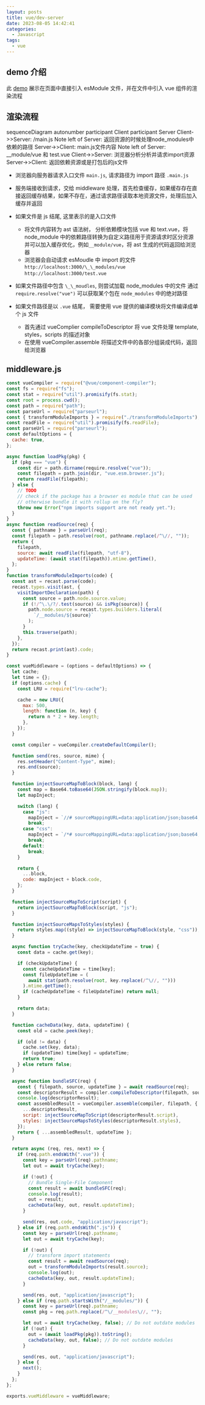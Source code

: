 ```yaml
---
layout: posts
title: vue/dev-server
date: 2023-08-05 14:42:41
categories:
  - Javascript
tags:
  - vue
---
```


## demo 介绍

此 [demo](https://github.com/vuejs/vue-dev-server) 展示在页面中直接引入 esModule 文件，并在文件中引入 vue 组件的渲染流程

## 渲染流程

<div class='mermaid'>
sequenceDiagram
    autonumber
    participant Client
    participant Server
    Client->>Server: /main.js
    Note left of Server: 返回资源的时候处理node_modules中依赖的路径
    Server->>Client: main.js文件内容
    Note left of Server: __module/vue 和 test.vue
    Client->>Server: 浏览器分析分析并请求import资源
    Server->>Client: 返回依赖资源或是打包后的js文件
</div>

- 浏览器向服务器请求入口文件 `main.js`, 请求路径为 import 路径 `.main.js`
- 服务端接收到请求，交给 middleware 处理，首先检查缓存，如果缓存存在直接返回缓存结果，如果不存在，通过请求路径读取本地资源文件，处理后加入缓存并返回
- 如果文件是 js 结尾, 这里表示的是入口文件

  - 将文件内容转为 ast 语法树， 分析依赖模块包括 vue 和 text.vue，将 node_module 中的依赖路径转换为自定义路径用于资源请求时区分资源并可以加入缓存优化，例如`__module/vue`，将 ast 生成的代码返回给浏览器
  - 浏览器会自动请求 esMoudle 中 import 的文件 <br/>`http://localhost:3000/\_\_modules/vue` <br/>`http://localhost:3000/test.vue`

- 如果文件路径中包含 `\_\_moudles`, 则尝试加载 node_modules 中的文件
  通过 `require.resolve("vue")` 可以获取某个包在 `node_modules` 中的绝对路径

- 如果文件路径是以 `.vue` 结尾， 需要使用 vue 提供的编译模块将文件编译成单个 js 文件
  - 首先通过 vueComplier compileToDescriptor 将 vue 文件处理 template, styles，scripts 的描述对象
  - 在使用 vueCompiler.assemble 将描述文件中的各部分组装成代码，返回给浏览器

## middleware.js

```js
const vueCompiler = require("@vue/component-compiler");
const fs = require("fs");
const stat = require("util").promisify(fs.stat);
const root = process.cwd();
const path = require("path");
const parseUrl = require("parseurl");
const { transformModuleImports } = require("./transformModuleImports");
const readFile = require("util").promisify(fs.readFile);
const parseUrl = require("parseurl");
const defaultOptions = {
  cache: true,
};

async function loadPkg(pkg) {
  if (pkg === "vue") {
    const dir = path.dirname(require.resolve("vue"));
    const filepath = path.join(dir, "vue.esm.browser.js");
    return readFile(filepath);
  } else {
    // TODO
    // check if the package has a browser es module that can be used
    // otherwise bundle it with rollup on the fly?
    throw new Error("npm imports support are not ready yet.");
  }
}
async function readSource(req) {
  const { pathname } = parseUrl(req);
  const filepath = path.resolve(root, pathname.replace(/^\//, ""));
  return {
    filepath,
    source: await readFile(filepath, "utf-8"),
    updateTime: (await stat(filepath)).mtime.getTime(),
  };
}
function transformModuleImports(code) {
  const ast = recast.parse(code);
  recast.types.visit(ast, {
    visitImportDeclaration(path) {
      const source = path.node.source.value;
      if (!/^\.\/?/.test(source) && isPkg(source)) {
        path.node.source = recast.types.builders.literal(
          `/__modules/${source}`
        );
      }
      this.traverse(path);
    },
  });
  return recast.print(ast).code;
}

const vueMiddleware = (options = defaultOptions) => {
  let cache;
  let time = {};
  if (options.cache) {
    const LRU = require("lru-cache");

    cache = new LRU({
      max: 500,
      length: function (n, key) {
        return n * 2 + key.length;
      },
    });
  }

  const compiler = vueCompiler.createDefaultCompiler();

  function send(res, source, mime) {
    res.setHeader("Content-Type", mime);
    res.end(source);
  }

  function injectSourceMapToBlock(block, lang) {
    const map = Base64.toBase64(JSON.stringify(block.map));
    let mapInject;

    switch (lang) {
      case "js":
        mapInject = `//# sourceMappingURL=data:application/json;base64,${map}\n`;
        break;
      case "css":
        mapInject = `/*# sourceMappingURL=data:application/json;base64,${map}*/\n`;
        break;
      default:
        break;
    }

    return {
      ...block,
      code: mapInject + block.code,
    };
  }

  function injectSourceMapToScript(script) {
    return injectSourceMapToBlock(script, "js");
  }

  function injectSourceMapsToStyles(styles) {
    return styles.map((style) => injectSourceMapToBlock(style, "css"));
  }

  async function tryCache(key, checkUpdateTime = true) {
    const data = cache.get(key);

    if (checkUpdateTime) {
      const cacheUpdateTime = time[key];
      const fileUpdateTime = (
        await stat(path.resolve(root, key.replace(/^\//, "")))
      ).mtime.getTime();
      if (cacheUpdateTime < fileUpdateTime) return null;
    }

    return data;
  }

  function cacheData(key, data, updateTime) {
    const old = cache.peek(key);

    if (old != data) {
      cache.set(key, data);
      if (updateTime) time[key] = updateTime;
      return true;
    } else return false;
  }

  async function bundleSFC(req) {
    const { filepath, source, updateTime } = await readSource(req);
    const descriptorResult = compiler.compileToDescriptor(filepath, source);
    console.log(descriptorResult);
    const assembledResult = vueCompiler.assemble(compiler, filepath, {
      ...descriptorResult,
      script: injectSourceMapToScript(descriptorResult.script),
      styles: injectSourceMapsToStyles(descriptorResult.styles),
    });
    return { ...assembledResult, updateTime };
  }

  return async (req, res, next) => {
    if (req.path.endsWith(".vue")) {
      const key = parseUrl(req).pathname;
      let out = await tryCache(key);

      if (!out) {
        // Bundle Single-File Component
        const result = await bundleSFC(req);
        console.log(result);
        out = result;
        cacheData(key, out, result.updateTime);
      }

      send(res, out.code, "application/javascript");
    } else if (req.path.endsWith(".js")) {
      const key = parseUrl(req).pathname;
      let out = await tryCache(key);

      if (!out) {
        // transform import statements
        const result = await readSource(req);
        out = transformModuleImports(result.source);
        console.log(out);
        cacheData(key, out, result.updateTime);
      }

      send(res, out, "application/javascript");
    } else if (req.path.startsWith("/__modules/")) {
      const key = parseUrl(req).pathname;
      const pkg = req.path.replace(/^\/__modules\//, "");

      let out = await tryCache(key, false); // Do not outdate modules
      if (!out) {
        out = (await loadPkg(pkg)).toString();
        cacheData(key, out, false); // Do not outdate modules
      }

      send(res, out, "application/javascript");
    } else {
      next();
    }
  };
};

exports.vueMiddleware = vueMiddleware;
```

